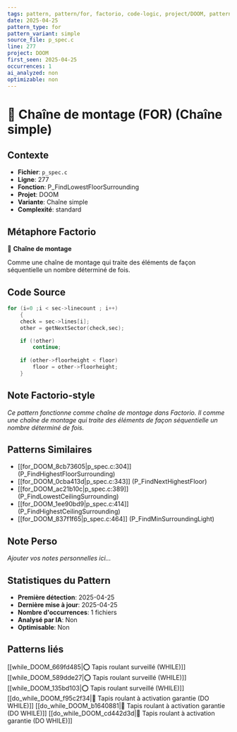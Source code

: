 ```yaml
---
tags: pattern, pattern/for, factorio, code-logic, project/DOOM, pattern/variant/simple
date: 2025-04-25
pattern_type: for
pattern_variant: simple
source_file: p_spec.c
line: 277
project: DOOM
first_seen: 2025-04-25
occurrences: 1
ai_analyzed: non
optimizable: non
---
```


# 🔄 Chaîne de montage (FOR) (Chaîne simple)

## Contexte
- **Fichier**: `p_spec.c`
- **Ligne**: 277
- **Fonction**: P_FindLowestFloorSurrounding
- **Projet**: DOOM
- **Variante**: Chaîne simple
- **Complexité**: standard

## Métaphore Factorio
🔄 **Chaîne de montage**

Comme une chaîne de montage qui traite des éléments de façon séquentielle un nombre déterminé de fois.

## Code Source
```c
for (i=0 ;i < sec->linecount ; i++)
    {
	check = sec->lines[i];
	other = getNextSector(check,sec);

	if (!other)
	    continue;
	
	if (other->floorheight < floor)
	    floor = other->floorheight;
    }
```

## Note Factorio-style
*Ce pattern fonctionne comme chaîne de montage dans Factorio. Il comme une chaîne de montage qui traite des éléments de façon séquentielle un nombre déterminé de fois.*

## Patterns Similaires
- [[for_DOOM_8cb73605|p_spec.c:304]] (P_FindHighestFloorSurrounding)
- [[for_DOOM_0cba413d|p_spec.c:343]] (P_FindNextHighestFloor)
- [[for_DOOM_ac21b10c|p_spec.c:389]] (P_FindLowestCeilingSurrounding)
- [[for_DOOM_1ee90bd9|p_spec.c:414]] (P_FindHighestCeilingSurrounding)
- [[for_DOOM_837f1f65|p_spec.c:464]] (P_FindMinSurroundingLight)

## Note Perso
*Ajouter vos notes personnelles ici...*

## Statistiques du Pattern
- **Première détection**: 2025-04-25
- **Dernière mise à jour**: 2025-04-25
- **Nombre d'occurrences**: 1 fichiers
- **Analysé par IA**: Non
- **Optimisable**: Non

## Patterns liés
[[while_DOOM_669fd485|⭕ Tapis roulant surveillé (WHILE)]]
[[while_DOOM_589dde27|⭕ Tapis roulant surveillé (WHILE)]]
[[while_DOOM_135bd103|⭕ Tapis roulant surveillé (WHILE)]]
[[do_while_DOOM_f95c2f34|🔄 Tapis roulant à activation garantie (DO WHILE)]]
[[do_while_DOOM_b1640881|🔄 Tapis roulant à activation garantie (DO WHILE)]]
[[do_while_DOOM_cd442d3d|🔄 Tapis roulant à activation garantie (DO WHILE)]]
